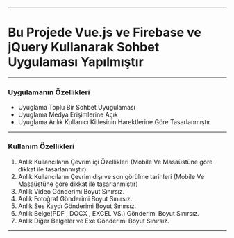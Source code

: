 <hr/>
<h1> Bu Projede Vue.js ve Firebase ve jQuery Kullanarak Sohbet Uygulaması Yapılmıştır </h1>
<hr/>
<h3>Uygulamanın Özellikleri</h3>
<ul>
  <li>Uyuglama Toplu Bir Sohbet Uyugulaması</li>
  <li>Uyuglama Medya Erişimlerine Açık</li>
  <li>Uyuglama Anlık Kullanıcı Kitlesinin Harektlerine Göre Tasarlanmıştır</li>
</ul>

<hr/>
<h3>Kullanım Özellikleri</h3>
<ol>
<li>Anlık Kullancıların Çevrim içi Özellikleri (Mobile Ve Masaüstüne göre dikkat ile tasarlanmıştır)</li>
<li>Anlık Kullancıların Çevrim dışı ve son görülme tarihleri (Mobile Ve Masaüstüne göre dikkat ile tasarlanmıştır)</li>
  <li>Anlık Video Gönderimi Boyut Sınırsız.</li>
  <li>Anlık Fotoğraf Gönderimi Boyut Sınırsız.</li>
  <li>Anlık Ses Kaydı Gönderimi Boyut Sınırsız.</li>
  <li>Anlık Belge(PDF , DOCX , EXCEL VS.) Gönderimi Boyut Sınırsız.</li>
  <li>Anlık Diğer Belgeler ve Exe Gönderimi Boyut Sınırsız.</li>
</ol>
<hr/>
